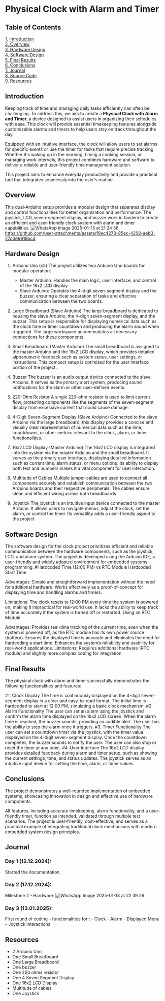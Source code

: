 # Physical Clock with Alarm and Timer
## Table of Contents
[1. Introduction](#introduction)\
[2. Overview](#overview)\
[3. Hardware Design](#hardware-design)\
[4. Software Design](#software-design)\
[5. Final Results](#final-results)\
[6. Conclusions](#conclusions)\
[7. Journal](#journal)\
[8. Source Code](#source-code)\
[9. Resources](#resources)
 
## Introduction

Keeping track of time and managing daily tasks efficiently can often be challenging. To address this, we aim to create a **Physical Clock with Alarm and Timer**, a device designed to assist users in organizing their schedules with ease. This clock will provide essential timekeeping features alongside customizable alarms and timers to help users stay on track throughout the day.

Equipped with an intuitive interface, the clock will allow users to set alarms for specific events or use the timer for tasks that require precise tracking. Whether it's waking up in the morning, timing a cooking session, or managing work intervals, this project combines hardware and software to deliver a reliable and user-friendly time management solution.

This project aims to enhance everyday productivity and provide a practical tool that integrates seamlessly into the user's routine.
 
## Overview
This dual-Arduino setup provides a modular design that separates display and control functionalities for better organization and performance. The joystick, LCD, seven-segment display, and buzzer work in tandem to create an efficient and user-friendly clock system with alarm and timer capabilities.
![WhatsApp Image 2025-01-15 at 21 24 56](https://github.com/user-attachments/assets/18d3f275-65a3-4dbf-8c1d-846f92fd6a9c)
https://github.com/user-attachments/assets/f9ec4273-85ec-4202-aeb3-27c0e9919bc4

## Hardware Design
1. Arduino Uno (x2)
The project utilizes two Arduino Uno boards for modular operation:
   - Master Arduino: Handles the main logic, user interface, and control of the 16x2 LCD display.
   - Slave Arduino: Operates the 4-digit seven-segment display and the buzzer, ensuring a clear separation of tasks and effective communication between the two boards.

2. Large Breadboard (Slave Arduino)
The large breadboard is dedicated to housing the slave Arduino, the 4-digit seven-segment display, and the buzzer. This setup is responsible for displaying numerical data such as the clock time or timer countdown and producing the alarm sound when triggered. The large workspace accommodates all necessary connections for these components.

4. Small Breadboard (Master Arduino)
The small breadboard is assigned to the master Arduino and the 16x2 LCD display, which provides detailed alphanumeric feedback such as system status, user settings, or instructions. This compact setup is optimized for the user interface portion of the project.

5. Buzzer
The buzzer is an audio output device connected to the slave Arduino. It serves as the primary alert system, producing sound notifications for the alarm or other user-defined events.

6. 220-Ohm Resistor
A single 220-ohm resistor is used to limit current flow, protecting components like the segments of the seven-segment display from excessive current that could cause damage.

7. 4-Digit Seven-Segment Display (Slave Arduino)
Connected to the slave Arduino via the large breadboard, this display provides a concise and visually clear representation of numerical data such as the time, countdowns, or other metrics relevant to the clock, alarm, or timer functionalities.

8. 16x2 LCD Display (Master Arduino)
The 16x2 LCD display is integrated into the system via the master Arduino and the small breadboard. It serves as the primary user interface, displaying detailed information such as current time, alarm status, or menu options. Its ability to display both text and numbers makes it a vital component for user interaction.

9. Multitude of Cables
Multiple jumper cables are used to connect all components securely and establish communication between the two Arduino boards and their respective peripherals. The cables ensure clean and efficient wiring across both breadboards.

10. Joystick
The joystick is an intuitive input device connected to the master Arduino. It allows users to navigate menus, adjust the clock, set the alarm, or control the timer. Its versatility adds a user-friendly aspect to the project
 
## Software Design
The software design for the clock project prioritizes efficient and reliable communication between the hardware components, such as the joystick, LCD, and alarm system. The project is developed using the Arduino IDE, a user-friendly and widely adopted environment for embedded systems programming.
#Hardcoded Time (12:00 PM) vs RTC Module
Hardcoded Start Time
 
  Advantages:
   Simple and straightforward implementation without the need for additional hardware.
   Works effectively as a proof-of-concept for displaying time and handling alarms and timers.
  
   Limitations:
   The clock resets to 12:00 PM every time the system is powered on, making it impractical for real-world use.
   It lacks the ability to keep track of time accurately if the system is turned off or restarted.
   Using an RTC Module
  
  Advantages:
   Provides real-time tracking of the current time, even when the system is powered off, as the RTC module has its own power source (battery).
   Ensures the displayed time is accurate and eliminates the need for hardcoding a start time.
   Enhances the system’s reliability and usability for real-world applications.
  Limitations:
   Requires additional hardware (RTC module) and slightly more complex coding for integration.
 
## Final Results
The physical clock with alarm and timer successfully demonstrates the following functionalities and features:

 #1. Clock Display
  The time is continuously displayed on the 4-digit seven-segment display in a clear and easy-to-read format.
  The initial time is hardcoded to start at 12:00 PM, simulating a basic clock mechanism.
 #2. Alarm Functionality
  The user can set an alarm using the joystick and confirm the alarm time displayed on the 16x2 LCD screen.
  When the alarm time is reached, the buzzer sounds, providing an audible alert.
  The user has the ability to stop the alarm once it triggers.
#3. Timer Functionality
  The user can set a countdown timer via the joystick, with the timer value displayed on the 4-digit seven-segment display.
  Once the countdown completes, the buzzer sounds to notify the user.
  The user can also stop or reset the timer at any point.
 #4. User Interface
  The 16x2 LCD display provides detailed feedback during alarm and timer setup, such as showing the current settings, time, and status updates.
  The joystick serves as an intuitive input device for setting the time, alarm, or timer values.
 
## Conclusions
The project demonstrates a well-rounded implementation of embedded systems, showcasing innovation in design and effective use of hardware components.

All features, including accurate timekeeping, alarm functionality, and a user-friendly timer, function as intended, validated through multiple test scenarios.
The project is user-friendly, cost-effective, and serves as a practical example of integrating traditional clock mechanisms with modern embedded system design principles.
 
## Journal
### Day 1 (12.12.2024):
Started the documentation.
### Day 2 (17.12.2024):
Milestone 2 - Hardware:
![WhatsApp Image 2025-01-13 at 22 39 26](https://github.com/user-attachments/assets/eea15266-209a-44bb-b5bb-41b3439dd1d5)
### Day 3 (13.01.2025):
First round of coding - functionalities for :
                           - Clock
                           - Alarm
                           - Displayed Menu
                           - Joystick interactions
## Resources
- 2 Arduino Uno
- One Small Breadboard
- One Large Breadboard
- One buzzer
- One 220 ohms resistor
- One 4 Seven Segment Display
- One 16x2 LCD Display
- Multitude of cables
- One Joystick
